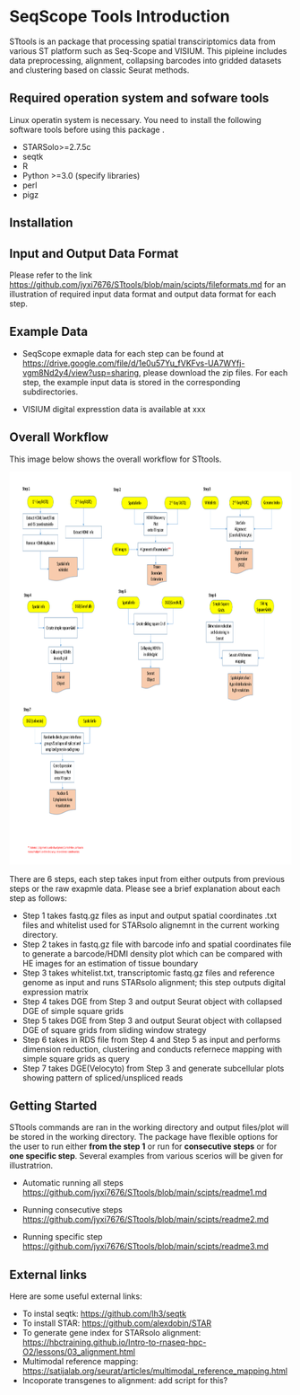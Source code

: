 
# SeqScope Tools Introduction
STtools is an package that processing spatial transciriptomics data from various ST platform such as Seq-Scope and VISIUM. This pipleine includes data preprocessing, alignment, collapsing barcodes into 
gridded datasets and clustering based on classic Seurat methods. 

## Required operation system and sofware tools
Linux operatin system is necessary.
You need to install the following software tools before using this package .
* STARSolo>=2.7.5c
* seqtk
* R 
* Python >=3.0 (specify libraries)
* perl
* pigz

## Installation

## Input and Output Data Format
Please refer to the link https://github.com/jyxi7676/STtools/blob/main/scipts/fileformats.md for an illustration of required input data format and output data format for each step.

## Example Data
* SeqScope exmaple data for each step can be found at https://drive.google.com/file/d/1e0u57Yu_fVKFvs-UA7WYfj-vgm8Nd2y4/view?usp=sharing, please download the zip files. For each step, the example input data is stored in the corresponding subdirectories. 

* VISIUM digital expresstion data is available at xxx

## Overall Workflow

This image below shows the overall workflow for STtools. 

<p align="center">
    <img src="STtools_workflow.png" width="1550" height="700" />
</p>

There are 6 steps, each step takes input from either outputs from previous steps or the raw exapmle data. Please see a brief explanation about each step as follows:

* Step 1 takes fastq.gz files as input and output spatial coordinates .txt files and whitelist used for STARsolo alignemnt in the current working directory.
* Step 2 takes in fastq.gz file with barcode info and spatial coordinates file to generate a barcode/HDMI density plot which can be compared with HE images for an estimation of tissue boundary
* Step 3 takes whitelist.txt, transcriptomic fastq.gz files and reference genome as input and runs STARsolo alignment; this step outputs digital expression matrix
* Step 4 takes DGE from Step 3 and output Seurat object with collapsed DGE of simple square grids
* Step 5 takes DGE from Step 3 and output Seurat object with collapsed DGE of square grids from sliding window strategy
* Step 6 takes in RDS file from Step 4 and Step 5 as input and performs dimension reduction, clustering and conducts refernece mapping with simple square grids as query
* Step 7 takes DGE(Velocyto) from Step 3 and generate subcellular plots showing pattern of spliced/unspliced reads




## Getting Started
STtools commands are ran in the working directory and output files/plot will be stored in the working directory. The package have flexible options for the user to run either **from the step 1** or run for **consecutive steps** or for **one specific step**. Several examples from various scerios will be given for illustratrion. 
* Automatic running all steps
https://github.com/jyxi7676/STtools/blob/main/scipts/readme1.md
 
* Running consecutive steps
https://github.com/jyxi7676/STtools/blob/main/scipts/readme2.md
* Running specific step
https://github.com/jyxi7676/STtools/blob/main/scipts/readme3.md

## External links
Here are some useful external links:
* To instal seqtk: https://github.com/lh3/seqtk
* To install STAR: https://github.com/alexdobin/STAR
* To generate gene index for STARsolo alignment: https://hbctraining.github.io/Intro-to-rnaseq-hpc-O2/lessons/03_alignment.html
* Multimodal reference mapping: https://satijalab.org/seurat/articles/multimodal_reference_mapping.html
* Incoporate transgenes to alignment: add script for this?
